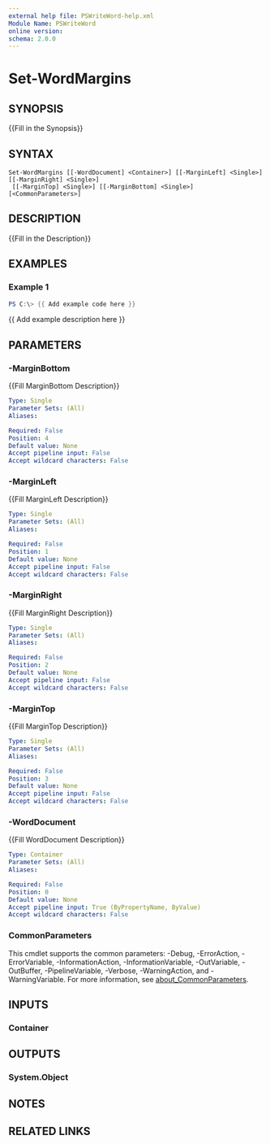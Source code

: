 ```yaml
---
external help file: PSWriteWord-help.xml
Module Name: PSWriteWord
online version:
schema: 2.0.0
---
```


# Set-WordMargins

## SYNOPSIS
{{Fill in the Synopsis}}

## SYNTAX

```
Set-WordMargins [[-WordDocument] <Container>] [[-MarginLeft] <Single>] [[-MarginRight] <Single>]
 [[-MarginTop] <Single>] [[-MarginBottom] <Single>] [<CommonParameters>]
```

## DESCRIPTION
{{Fill in the Description}}

## EXAMPLES

### Example 1
```powershell
PS C:\> {{ Add example code here }}
```

{{ Add example description here }}

## PARAMETERS

### -MarginBottom
{{Fill MarginBottom Description}}

```yaml
Type: Single
Parameter Sets: (All)
Aliases:

Required: False
Position: 4
Default value: None
Accept pipeline input: False
Accept wildcard characters: False
```

### -MarginLeft
{{Fill MarginLeft Description}}

```yaml
Type: Single
Parameter Sets: (All)
Aliases:

Required: False
Position: 1
Default value: None
Accept pipeline input: False
Accept wildcard characters: False
```

### -MarginRight
{{Fill MarginRight Description}}

```yaml
Type: Single
Parameter Sets: (All)
Aliases:

Required: False
Position: 2
Default value: None
Accept pipeline input: False
Accept wildcard characters: False
```

### -MarginTop
{{Fill MarginTop Description}}

```yaml
Type: Single
Parameter Sets: (All)
Aliases:

Required: False
Position: 3
Default value: None
Accept pipeline input: False
Accept wildcard characters: False
```

### -WordDocument
{{Fill WordDocument Description}}

```yaml
Type: Container
Parameter Sets: (All)
Aliases:

Required: False
Position: 0
Default value: None
Accept pipeline input: True (ByPropertyName, ByValue)
Accept wildcard characters: False
```

### CommonParameters
This cmdlet supports the common parameters: -Debug, -ErrorAction, -ErrorVariable, -InformationAction, -InformationVariable, -OutVariable, -OutBuffer, -PipelineVariable, -Verbose, -WarningAction, and -WarningVariable. For more information, see [about_CommonParameters](http://go.microsoft.com/fwlink/?LinkID=113216).

## INPUTS

### Container

## OUTPUTS

### System.Object

## NOTES

## RELATED LINKS
